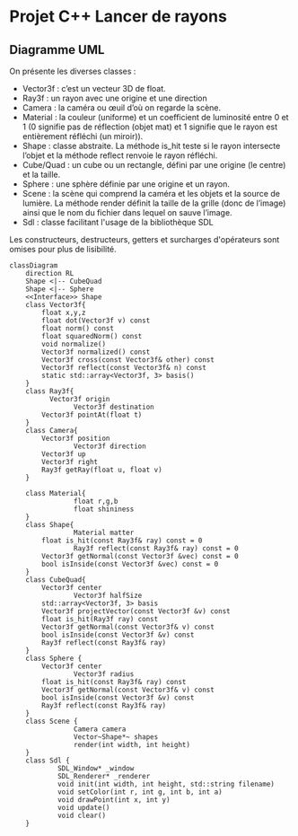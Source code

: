 # Projet C++ Lancer de rayons

## Diagramme UML

On présente les diverses classes :

- Vector3f : c’est un vecteur 3D de float.
- Ray3f : un rayon avec une origine et une direction
- Camera : la caméra ou œuil d’où on regarde la scène.
- Material : la couleur (uniforme) et un coefficient de luminosité entre 0 et 1 (0 signifie pas de réflection (objet mat) et 1 signifie que le rayon est entièrement réfléchi (un miroir)).
- Shape : classe abstraite. La méthode is_hit teste si le rayon intersecte l’objet et la méthode reflect renvoie le rayon réfléchi.
- Cube/Quad : un cube ou un rectangle, défini par une origine (le centre) et la taille.
- Sphere : une sphère définie par une origine et un rayon.
- Scene : la scène qui comprend la caméra et les objets et la source de lumière. La méthode render définit la taille de la grille (donc de l’image) ainsi que le nom du fichier dans lequel on sauve l’image.
- Sdl : classe facilitant l'usage de la bibliothèque SDL

Les constructeurs, destructeurs, getters et surcharges d'opérateurs sont omises pour plus de lisibilité.

```mermaid
classDiagram
	direction RL
    Shape <|-- CubeQuad
    Shape <|-- Sphere
    <<Interface>> Shape
    class Vector3f{
        float x,y,z
        float dot(Vector3f v) const
        float norm() const
        float squaredNorm() const
        void normalize()
        Vector3f normalized() const
        Vector3f cross(const Vector3f& other) const
        Vector3f reflect(const Vector3f& n) const
        static std::array<Vector3f, 3> basis()
    }
    class Ray3f{
	      Vector3f origin
				Vector3f destination
        Vector3f pointAt(float t)
    }
    class Camera{
        Vector3f position
				Vector3f direction
        Vector3f up
        Vector3f right
        Ray3f getRay(float u, float v)
    }

    class Material{
				float r,g,b
				float shininess
    }
    class Shape{
				Material matter
        float is_hit(const Ray3f& ray) const = 0
				Ray3f reflect(const Ray3f& ray) const = 0
        Vector3f getNormal(const Vector3f &vec) const = 0
        bool isInside(const Vector3f &vec) const = 0
    }
    class CubeQuad{
        Vector3f center
				Vector3f halfSize
        std::array<Vector3f, 3> basis
        Vector3f projectVector(const Vector3f &v) const
        float is_hit(Ray3f ray) const
        Vector3f getNormal(const Vector3f& v) const
        bool isInside(const Vector3f &v) const
        Ray3f reflect(const Ray3f& ray) 
    }
    class Sphere {
        Vector3f center
				Vector3f radius
        float is_hit(const Ray3f& ray) const
        Vector3f getNormal(const Vector3f& v) const
        bool isInside(const Vector3f &v) const
        Ray3f reflect(const Ray3f& ray)
    }
    class Scene {
				Camera camera
				Vector~Shape*~ shapes
				render(int width, int height)
    }
    class Sdl {
            SDL_Window* _window
            SDL_Renderer* _renderer
            void init(int width, int height, std::string filename)
            void setColor(int r, int g, int b, int a)
            void drawPoint(int x, int y)
            void update()
            void clear()
    }
```
